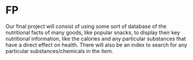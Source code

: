 # FP
Our final project will consist of using some sort of database of the nutritional facts of many goods, like popular snacks, to display their key nutritional information, like the calories and any particular substances that have a direct effect on health. There will also be an index to search for any particular substances/chemicals in the item. 
